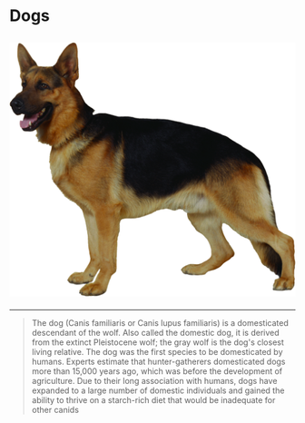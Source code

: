 # Dogs 
![dogs](images/dog.png)
---
--- 
> The dog (Canis familiaris or Canis lupus familiaris) is a domesticated descendant of the wolf. Also called the domestic dog, it is derived from the extinct Pleistocene wolf; the gray wolf is the dog's closest living relative. The dog was the first species to be domesticated by humans. Experts estimate that hunter-gatherers domesticated dogs more than 15,000 years ago, which was before the development of agriculture. Due to their long association with humans, dogs have expanded to a large number of domestic individuals and gained the ability to thrive on a starch-rich diet that would be inadequate for other canids
